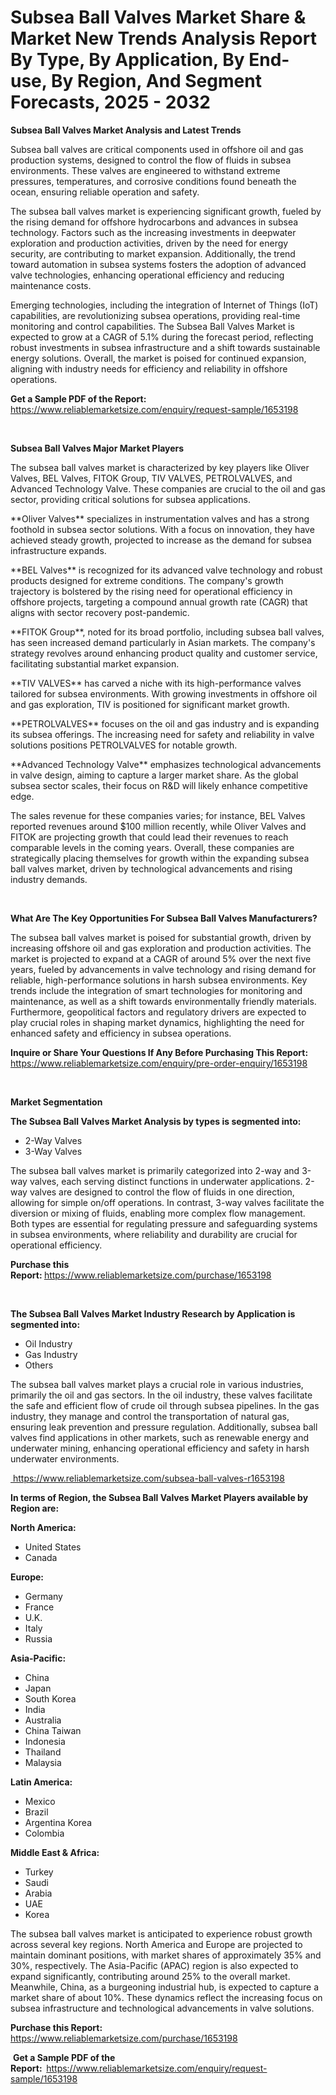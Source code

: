 <p><h1>Subsea Ball Valves Market Share & Market New Trends Analysis Report By Type, By Application, By End-use, By Region, And Segment Forecasts, 2025 - 2032</h1></p><p><strong>Subsea Ball Valves Market Analysis and Latest Trends</strong></p>
<p><p>Subsea ball valves are critical components used in offshore oil and gas production systems, designed to control the flow of fluids in subsea environments. These valves are engineered to withstand extreme pressures, temperatures, and corrosive conditions found beneath the ocean, ensuring reliable operation and safety.</p><p>The subsea ball valves market is experiencing significant growth, fueled by the rising demand for offshore hydrocarbons and advances in subsea technology. Factors such as the increasing investments in deepwater exploration and production activities, driven by the need for energy security, are contributing to market expansion. Additionally, the trend toward automation in subsea systems fosters the adoption of advanced valve technologies, enhancing operational efficiency and reducing maintenance costs.</p><p>Emerging technologies, including the integration of Internet of Things (IoT) capabilities, are revolutionizing subsea operations, providing real-time monitoring and control capabilities. The Subsea Ball Valves Market is expected to grow at a CAGR of 5.1% during the forecast period, reflecting robust investments in subsea infrastructure and a shift towards sustainable energy solutions. Overall, the market is poised for continued expansion, aligning with industry needs for efficiency and reliability in offshore operations.</p></p>
<p><strong>Get a Sample PDF of the Report:&nbsp;</strong> <a href="https://www.reliablemarketsize.com/enquiry/request-sample/1653198?utm_campaign=2478&utm_medium=2&utm_source=Github&utm_content=ia&utm_term=16042025&utm_id=subsea-ball-valves">https://www.reliablemarketsize.com/enquiry/request-sample/1653198</a></p>
<p>&nbsp;</p>
<p><strong>Subsea Ball Valves Major Market Players</strong></p>
<p><p>The subsea ball valves market is characterized by key players like Oliver Valves, BEL Valves, FITOK Group, TIV VALVES, PETROLVALVES, and Advanced Technology Valve. These companies are crucial to the oil and gas sector, providing critical solutions for subsea applications.</p><p>**Oliver Valves** specializes in instrumentation valves and has a strong foothold in subsea sector solutions. With a focus on innovation, they have achieved steady growth, projected to increase as the demand for subsea infrastructure expands. </p><p>**BEL Valves** is recognized for its advanced valve technology and robust products designed for extreme conditions. The company's growth trajectory is bolstered by the rising need for operational efficiency in offshore projects, targeting a compound annual growth rate (CAGR) that aligns with sector recovery post-pandemic.</p><p>**FITOK Group**, noted for its broad portfolio, including subsea ball valves, has seen increased demand particularly in Asian markets. The company's strategy revolves around enhancing product quality and customer service, facilitating substantial market expansion.</p><p>**TIV VALVES** has carved a niche with its high-performance valves tailored for subsea environments. With growing investments in offshore oil and gas exploration, TIV is positioned for significant market growth.</p><p>**PETROLVALVES** focuses on the oil and gas industry and is expanding its subsea offerings. The increasing need for safety and reliability in valve solutions positions PETROLVALVES for notable growth.</p><p>**Advanced Technology Valve** emphasizes technological advancements in valve design, aiming to capture a larger market share. As the global subsea sector scales, their focus on R&D will likely enhance competitive edge.</p><p>The sales revenue for these companies varies; for instance, BEL Valves reported revenues around $100 million recently, while Oliver Valves and FITOK are projecting growth that could lead their revenues to reach comparable levels in the coming years. Overall, these companies are strategically placing themselves for growth within the expanding subsea ball valves market, driven by technological advancements and rising industry demands.</p></p>
<p>&nbsp;</p>
<p><strong>What Are The Key Opportunities For Subsea Ball Valves Manufacturers?</strong></p>
<p><p>The subsea ball valves market is poised for substantial growth, driven by increasing offshore oil and gas exploration and production activities. The market is projected to expand at a CAGR of around 5% over the next five years, fueled by advancements in valve technology and rising demand for reliable, high-performance solutions in harsh subsea environments. Key trends include the integration of smart technologies for monitoring and maintenance, as well as a shift towards environmentally friendly materials. Furthermore, geopolitical factors and regulatory drivers are expected to play crucial roles in shaping market dynamics, highlighting the need for enhanced safety and efficiency in subsea operations.</p></p>
<p><strong>Inquire or Share Your Questions If Any Before Purchasing This Report:</strong> <a href="https://www.reliablemarketsize.com/enquiry/pre-order-enquiry/1653198?utm_campaign=2478&utm_medium=2&utm_source=Github&utm_content=ia&utm_term=16042025&utm_id=subsea-ball-valves">https://www.reliablemarketsize.com/enquiry/pre-order-enquiry/1653198</a></p>
<p>&nbsp;</p>
<p><strong>Market Segmentation</strong></p>
<p><strong>The Subsea Ball Valves Market Analysis by types is segmented into:</strong></p>
<p><ul><li>2-Way Valves</li><li>3-Way Valves</li></ul></p>
<p><p>The subsea ball valves market is primarily categorized into 2-way and 3-way valves, each serving distinct functions in underwater applications. 2-way valves are designed to control the flow of fluids in one direction, allowing for simple on/off operations. In contrast, 3-way valves facilitate the diversion or mixing of fluids, enabling more complex flow management. Both types are essential for regulating pressure and safeguarding systems in subsea environments, where reliability and durability are crucial for operational efficiency.</p></p>
<p><strong>Purchase this Report:&nbsp;</strong><a href="https://www.reliablemarketsize.com/purchase/1653198?utm_campaign=2478&utm_medium=2&utm_source=Github&utm_content=ia&utm_term=16042025&utm_id=subsea-ball-valves">https://www.reliablemarketsize.com/purchase/1653198</a></p>
<p>&nbsp;</p>
<p><strong>The Subsea Ball Valves Market Industry Research by Application is segmented into:</strong></p>
<p><ul><li>Oil Industry</li><li>Gas Industry</li><li>Others</li></ul></p>
<p><p>The subsea ball valves market plays a crucial role in various industries, primarily the oil and gas sectors. In the oil industry, these valves facilitate the safe and efficient flow of crude oil through subsea pipelines. In the gas industry, they manage and control the transportation of natural gas, ensuring leak prevention and pressure regulation. Additionally, subsea ball valves find applications in other markets, such as renewable energy and underwater mining, enhancing operational efficiency and safety in harsh underwater environments.</p></p>
<p><a href="https://www.reliablemarketsize.com/subsea-ball-valves-r1653198?utm_campaign=2478&utm_medium=2&utm_source=Github&utm_content=ia&utm_term=16042025&utm_id=subsea-ball-valves">&nbsp;https://www.reliablemarketsize.com/subsea-ball-valves-r1653198</a></p>
<p><strong>In terms of Region, the Subsea Ball Valves Market Players available by Region are:</strong></p>
<p>
    <p> <strong> North America: </strong>
        <ul>
            <li>United States</li>
            <li>Canada</li>
        </ul>
        </p> 
    <p> <strong> Europe: </strong>
        <ul>
            <li>Germany</li>
            <li>France</li>
            <li>U.K.</li>
            <li>Italy</li>
            <li>Russia</li>
        </ul>
        </p> 
    <p> <strong> Asia-Pacific: </strong>
        <ul>
            <li>China</li>
            <li>Japan</li>
            <li>South Korea</li>
            <li>India</li>
            <li>Australia</li>
            <li>China Taiwan</li>
            <li>Indonesia</li>
            <li>Thailand</li>
            <li>Malaysia</li>
        </ul>
        </p> 
    <p> <strong> Latin America: </strong>
        <ul>
            <li>Mexico</li>
            <li>Brazil</li>
            <li>Argentina Korea</li>
            <li>Colombia</li>
        </ul>
        </p> 
    <p> <strong> Middle East & Africa: </strong>
        <ul>
            <li>Turkey</li>
            <li>Saudi</li>
            <li>Arabia</li>
            <li>UAE</li>
            <li>Korea</li>
        </ul>
    </p>
    </p>
<p><p>The subsea ball valves market is anticipated to experience robust growth across several key regions. North America and Europe are projected to maintain dominant positions, with market shares of approximately 35% and 30%, respectively. The Asia-Pacific (APAC) region is also expected to expand significantly, contributing around 25% to the overall market. Meanwhile, China, as a burgeoning industrial hub, is expected to capture a market share of about 10%. These dynamics reflect the increasing focus on subsea infrastructure and technological advancements in valve solutions.</p></p>
<p><strong>Purchase this Report: </strong><a href="https://www.reliablemarketsize.com/purchase/1653198?utm_campaign=2478&utm_medium=2&utm_source=Github&utm_content=ia&utm_term=16042025&utm_id=subsea-ball-valves">https://www.reliablemarketsize.com/purchase/1653198</a></p>
<p>&nbsp;<strong>Get a Sample PDF of the Report:&nbsp;&nbsp;</strong><a href="https://www.reliablemarketsize.com/enquiry/request-sample/1653198?utm_campaign=2478&utm_medium=2&utm_source=Github&utm_content=ia&utm_term=16042025&utm_id=subsea-ball-valves">https://www.reliablemarketsize.com/enquiry/request-sample/1653198</a></p>
<p><strong></strong></p>
<p><p></p><p></p><p></p></p>